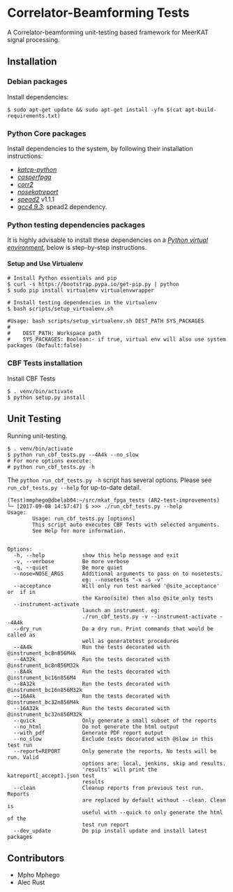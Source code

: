 # Correlator-Beamforming Tests

A Correlator-beamforming unit-testing based framework for MeerKAT signal processing.

## Installation

### Debian packages

Install dependencies:

    $ sudo apt-get update && sudo apt-get install -yfm $(cat apt-build-requirements.txt)

### Python Core packages

Install dependencies to the system, by following their installation instructions:

* [_katcp-python_](https://github.com/ska-sa/katcp-python)
* [_casperfpga_](https://github.com/ska-sa/casperfpga)
* [_corr2_](https://github.com/ska-sa/corr2)
* [_nosekatreport_](https://github.com/ska-sa/nosekatreport)
* [_spead2_](https://github.com/ska-sa/spead2)  v1.1.1
 *   [_gcc4.9.3_](https://gcc.gnu.org/gcc-4.9/): spead2 dependency.

### Python testing dependencies packages

It is highly advisable to install these dependencies on a [_Python virtual environment_](https://virtualenv.pypa.io/), below is step-by-step instructions.
#### Setup and Use Virtualenv
```
# Install Python essentials and pip
$ curl -s https://bootstrap.pypa.io/get-pip.py | python
$ sudo pip install virtualenv virtualenvwrapper

# Install testing dependencies in the virtualenv
$ bash scripts/setup_virtualenv.sh

#Usage: bash scripts/setup_virtualenv.sh DEST_PATH SYS_PACKAGES
#
#    DEST_PATH: Workspace path
#    SYS_PACKAGES: Boolean:- if true, virtual env will also use system packages (Default:false)

```

### CBF Tests installation
Install CBF Tests 
```
$ . venv/bin/activate
$ python setup.py install
```

## Unit Testing

Running unit-testing.
```
$ . venv/bin/activate
$ python run_cbf_tests.py --4A4k --no_slow
# For more options execute:
# python run_cbf_tests.py -h
```

The `python run_cbf_tests.py -h` script has several options. Please see `run_cbf_tests.py --help` for up-to-date detail.

```
(Test)mmphego@dbelab04:~/src/mkat_fpga_tests (AR2-test-improvements)
└─ [2017-09-08 14:57:47] $ >>> ./run_cbf_tests.py --help
Usage: 
        Usage: run_cbf_tests.py [options]
        This script auto executes CBF Tests with selected arguments.
        See Help for more information.
        

Options:
  -h, --help            show this help message and exit
  -v, --verbose         Be more verbose
  -q, --quiet           Be more quiet
  --nose=NOSE_ARGS      Additional arguments to pass on to nosetests.
                        eg: --nosetests "-x -s -v"
  --acceptance          Will only run test marked '@site_acceptance' or  if in
                        the Karoo(site) then also @site_only tests
  --instrument-activate
                        launch an instrument. eg:
                        ./run_cbf_tests.py -v --instrument-activate --4A4k
  --dry_run             Do a dry run. Print commands that would be called as
                        well as generatetest procedures
  --4A4k                Run the tests decorated with @instrument_bc8n856M4k
  --4A32k               Run the tests decorated with @instrument_bc8n856M32k
  --8A4k                Run the tests decorated with @instrument_bc16n856M4
  --8A32k               Run the tests decorated with @instrument_bc16n856M32k
  --16A4k               Run the tests decorated with @instrument_bc32n856M4k
  --16A32k              Run the tests decorated with @instrument_bc32n856M32k
  --quick               Only generate a small subset of the reports
  --no_html             Do not generate the html output
  --with_pdf            Generate PDF report output
  --no_slow             Exclude tests decorated with @slow in this test run
  --report=REPORT       Only generate the reports. No tests will be run. Valid
                        options are: local, jenkins, skip and results.
                        'results' will print the katreport[_accept].json test
                        results
  --clean               Cleanup reports from previous test run. Reports
                        are replaced by default without --clean. Clean is
                        useful with --quick to only generate the html of the
                        test run report
  --dev_update          Do pip install update and install latest packages
```


## Contributors

 * Mpho Mphego
 * Alec Rust